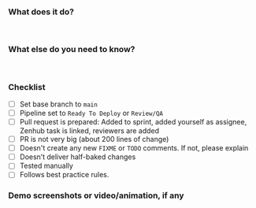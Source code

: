 ### What does it do?
 
### What else do you need to know?
 
### Checklist
- [ ] Set base branch to `main`
- [ ] Pipeline set to `Ready To Deploy` or `Review/QA`
- [ ] Pull request is prepared: Added to sprint, added yourself as assignee, Zenhub task is linked, reviewers are added
- [ ] PR is not very big (about 200 lines of change)
- [ ] Doesn't create any new `FIXME` or `TODO` comments. If not, please explain
- [ ] Doesn’t deliver half-baked changes
- [ ] Tested manually
- [ ] Follows best practice rules.

### Demo screenshots or video/animation, if any
